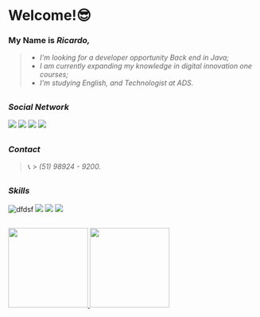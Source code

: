 # Welcome!😎

### My Name is _Ricardo,_

>*	_I'm looking for a developer opportunity Back end in Java;_
>*	_I am currently expanding my knowledge in digital innovation one courses;_
>*	_I'm studying English, and Technologist at ADS._

##

###				***_Social Network_***

 <div> 
  <a href="https://www.linkedin.com/in/joséricardonunesti/" target="_blank"><img src="https://img.shields.io/badge/-LinkedIn-%230077B5?style=for-the-badge&logo=linkedin&logoColor=white" target="_blank"></a> 
  <a href="https://criarmeulink.com.br/u/1628650882982" target="_blank"><img src="https://img.shields.io/badge/Gmail-D14836?style=for-the-badge&logo=gmail&logoColor=white"></a>
  <a href="https://api.whatsapp.com/send?1=pt_BR&phone=5551989249200/"  target="_blank"><img src="https://img.shields.io/badge/WhatsApp-25D366?style=for-the-badge&logo=whatsapp&logoColor=white" target="_blank"></a> 
  <a href="https://t.me/jricardon35"  target="_blank"><img src="https://img.shields.io/badge/Telegram-2CA5E0?style=for-the-badge&logo=telegram&logoColor=white" target="_blank"></a> 
</div>

##
###				***_Contact_***

>📞 > _(51) 98924 - 9200._

## 

###				***_Skills_***
![dfdsf](https://img.shields.io/badge/Java-ED8B00?style=for-the-badge&logo=java&logoColor=white) ![](https://img.shields.io/badge/Spring-6DB33F?style=for-the-badge&logo=spring&logoColor=white) ![](https://img.shields.io/badge/MongoDB-4EA94B?style=for-the-badge&logo=mongodb&logoColor=white) ![](https://img.shields.io/badge/Heroku-430098?style=for-the-badge&logo=heroku&logoColor=white)

##
 
<div> 
  <a href="https://github.com/jricardon35"> 
  <img height="160em" src="https://github-readme-stats.vercel.app/api?username=jricardon35&show_icons=true&theme=highcontrast&include_all_commits=true&count_private=true"/> <img height="160em" src="https://github-readme-stats.vercel.app/api/top-langs/?username=jricardon35&layout=compact&langs_count=7&theme=highcontrast"/>
</div>
